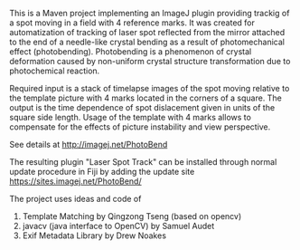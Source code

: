 This is a Maven project implementing an ImageJ plugin providing trackig of 
a spot moving in a field with 4 reference marks. It was created for automatization 
of tracking of laser spot reflected from the mirror attached to the end of
a needle-like crystal bending as a result of photomechanical effect (photobending).
Photobending is a phenomenon of crystal deformation caused by non-uniform 
crystal structure transformation due to photochemical reaction. 

Required input is a stack of timelapse images of the spot moving relative to the 
template picture with 4 marks located in the corners of a square.
The output is the time dependence of spot dislacement given in units of the square 
side length. Usage of the template with 4 marks allows to compensate for the effects 
of picture instability and view perspective.

See details at http://imagej.net/PhotoBend


The resulting plugin "Laser Spot Track" can be installed through normal update 
procedure in Fiji by adding the update site https://sites.imagej.net/PhotoBend/

The project uses ideas and code of 
1. Template Matching by Qingzong Tseng (based on opencv)
2. javacv (java interface to OpenCV) by Samuel Audet 
3. Exif Metadata Library by Drew Noakes

